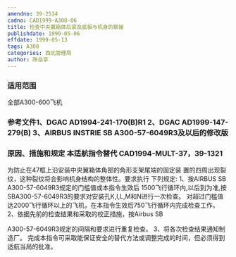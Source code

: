 ```yaml
---
amendno: 39-2534
cadno: CAD1999-A300-06
title: 检查中央翼箱体后梁及底板与机身的联接
publishdate: 1999-05-06
effdate: 1999-05-13
tags: A300
categories: 西北管理局
author: 陈岳亭
---
```


### 适用范围 
全部A300-600飞机

<!--more-->
### 参考文件1、DGAC AD1994-241-170(B)R1 2、DGAC AD1999-147-279(B) 3、AIRBUS INSTRIE SB A300-57-6049R3及以后的修改版

### 原因、措施和规定 本适航指令替代 CAD1994-MULT-37，39-1321 
为防止在47框上沿安装中央翼箱体角部的角形支架尾端的固定装
置的四周出现裂纹，这种裂纹将会影响机身结构的整体性。要求执行     下列规定: 1、按AIRBUS SB A300-57-6049R3规定的门槛值或本指令生效后
1500飞行循环内,以后到为准,按SBA300-57-6049R3的要求对安装孔K,I,L,M和N进行一次检查。     对超过门槛值达2000飞行循环以上的飞机，在本指令生效后750飞行循环内完成检查工作。 2、依据先前的检查结果和采取的校正措施，按Airbus SB 
  
A300-57-6049R3规定的间隔和要求进行重复检查。 3、将各次检查结果通知制造厂。         完成本指令可采取能保证安全的替代方法或调整完成的时间，但必须得到适航当局的批准。
